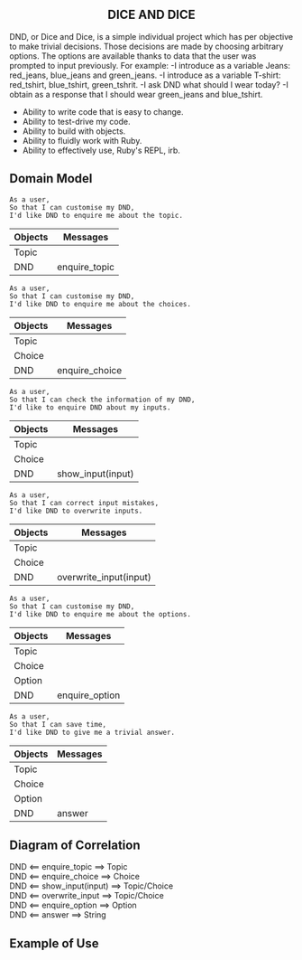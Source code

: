 <h2 align="center">DICE AND DICE</h2>
DND, or Dice and Dice, is a simple individual project which has per objective to make trivial decisions. Those decisions are made by choosing arbitrary options. The options are available thanks to data that the user was prompted to input previously.
For example:
-I introduce as a variable Jeans: red_jeans, blue_jeans and green_jeans.
-I introduce as a variable T-shirt: red_tshirt, blue_tshirt, green_tshrit.
-I ask DND what should I wear today?
-I obtain as a response that I should wear green_jeans and blue_tshirt.

* Ability to write code that is easy to change.
* Ability to test-drive my code.
* Ability to build with objects.
* Ability to fluidly work with Ruby.
* Ability to effectively use, Ruby's REPL, irb.

## Domain Model
```
As a user,
So that I can customise my DND,
I'd like DND to enquire me about the topic.
```
|Objects|Messages|
|--|--|
|Topic||
|DND|enquire_topic|
```
As a user,
So that I can customise my DND,
I'd like DND to enquire me about the choices.
```
|Objects|Messages|
|--|--|
|Topic||
|Choice||
|DND|enquire_choice|
```
As a user,
So that I can check the information of my DND,
I'd like to enquire DND about my inputs.
```
|Objects|Messages|
|--|--|
|Topic||
|Choice||
|DND|show_input(input)|
```
As a user,
So that I can correct input mistakes,
I'd like DND to overwrite inputs.
```
|Objects|Messages|
|--|--|
|Topic||
|Choice||
|DND|overwrite_input(input)|
```
As a user,
So that I can customise my DND,
I'd like DND to enquire me about the options.
```
|Objects|Messages|
|--|--|
|Topic||
|Choice||
|Option||
|DND|enquire_option|
```
As a user,
So that I can save time,
I'd like DND to give me a trivial answer.
```
|Objects|Messages|
|--|--|
|Topic||
|Choice||
|Option||
|DND|answer|

## Diagram of Correlation

DND <== enquire_topic ==> Topic </br>
DND <== enquire_choice ==> Choice </br>
DND <== show_input(input) ==> Topic/Choice </br>
DND <== overwrite_input ==> Topic/Choice </br>
DND <== enquire_option ==> Option </br>
DND <== answer ==> String </br>

## Example of Use
